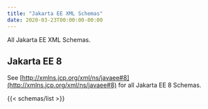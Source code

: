 ```yaml
---
title: "Jakarta EE XML Schemas"
date: 2020-03-23T00:00:00-00:00
---
```


All Jakarta EE XML Schemas.

## Jakarta EE 8

See [http://xmlns.jcp.org/xml/ns/javaee#8](http://xmlns.jcp.org/xml/ns/javaee#8) for all Jakarta EE 8 Schemas.

{{< schemas/list >}}